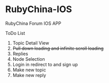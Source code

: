 RubyChina-IOS
=============

RubyChina Forum IOS APP

ToDo List

1. Topic Detail View
2. ~~Pull down loading and infinite scroll loading~~
3. Replies
4. Node Selection
5. Login in redirect to and sign up
6. Make new topic
7. Make new reply
